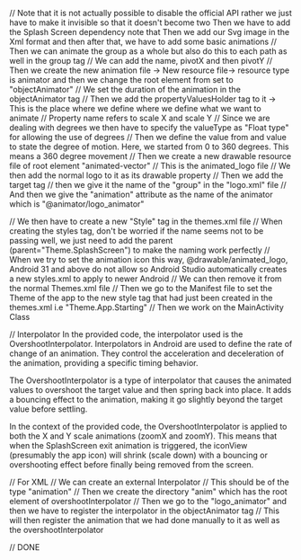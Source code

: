 // Note that it is not actually possible to disable the official API rather we just have to make it invisible so that it doesn't become two
Then we have to add the Splash Screen dependency note that
Then we add our Svg image in the Xml format and then after that, we have to add some basic animations
// Then we can animate the group as a whole but also do this to each path as well in the group tag
// We can add the name, pivotX and then pivotY
// Then we create the new animation file -> New resource file-> resource type is animator and then we change the root element from set to "objectAnimator"
// We set the duration of the animation in the objectAnimator tag
// Then we add the propertyValuesHolder tag to it -> This is the place where we define where we define what we want to animate
// Property name refers to scale X and scale Y
// Since we are dealing with degrees we then have to specify the valueType as "Float type" for allowing the use of degrees
// Then we define the value from and value to state the degree of motion. Here, we started from 0 to 360 degrees. This means a 360 degree movement
// Then we create a new drawable resource file of root element "animated-vector" // This is the animated_logo file
// We then add the normal logo to it as its drawable property
// Then we add the target tag
// then we give it the name of the "group" in the "logo.xml" file 
// And then we give the "animation" attribute as the name of the animator which is "@animator/logo_animator"

// We then have to create a new "Style" tag in the themes.xml file
// When creating the styles tag, don't be worried if the name seems not to be passing well, we just need to add the parent (parent="Theme.SplashScreen") to make the naming work perfectly
// When we try to set the animation icon this way, <item name="android:windowSplashScreenAnimatedIcon">@drawable/animated_logo</item>, Android 31 and above do not allow so Android Studio automatically creates a new styles.xml to apply to newer Android 
// We can then remove it from the normal Themes.xml file
// Then we go to the Manifest file to set the Theme of the app to the new style tag that had just been created in the themes.xml i.e "Theme.App.Starting"
// Then we work on the MainActivity Class

// Interpolator
In the provided code, the interpolator used is the OvershootInterpolator. Interpolators in Android are used to define the rate of change of an animation. They control the acceleration and deceleration of the animation, providing a specific timing behavior.

The OvershootInterpolator is a type of interpolator that causes the animated values to overshoot the target value and then spring back into place. It adds a bouncing effect to the animation, making it go slightly beyond the target value before settling.

In the context of the provided code, the OvershootInterpolator is applied to both the X and Y scale animations (zoomX and zoomY). This means that when the SplashScreen exit animation is triggered, the iconView (presumably the app icon) will shrink (scale down) with a bouncing or overshooting effect before finally being removed from the screen.


// For XML 
// We can create an external Interpolator
// This should be of the type "animation"
// Then we create the directory "anim" which has the root element of overshootInterpolator
// Then we go to the "logo_animator" and then we have to register the interpolator in the objectAnimator tag
// This will then register the animation that we had done manually to it as well as the overshootInterpolator

// DONE


